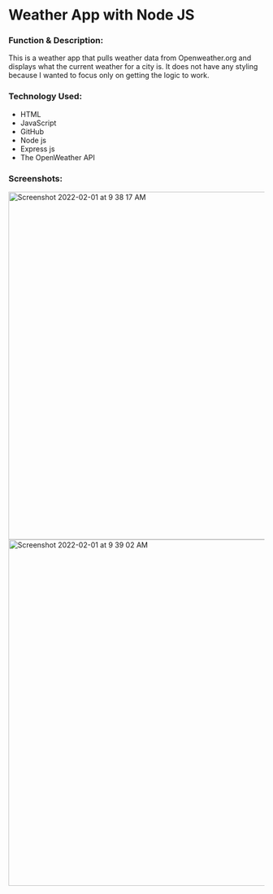 # Weather App with Node JS
 
<h3>Function & Description:</h3>
This is a weather app that pulls weather data from Openweather.org and displays what the current weather for a city is. It does not have any styling because I wanted to focus only on getting the logic to work.


<h3>Technology Used:</h3>

- HTML
- JavaScript
- GitHub
- Node js
- Express js
- The OpenWeather API


<h3>Screenshots:</h3>
<img width="684" alt="Screenshot 2022-02-01 at 9 38 17 AM" src="https://user-images.githubusercontent.com/40691059/151929782-5cbd19ac-7185-4735-8c00-2d04ec6dbdc2.png">

<img width="681" alt="Screenshot 2022-02-01 at 9 39 02 AM" src="https://user-images.githubusercontent.com/40691059/151929788-d1ccc34a-a557-4123-bc7c-78332337c27b.png">

